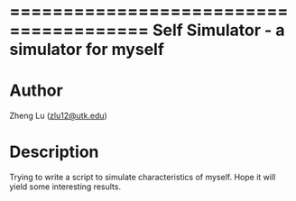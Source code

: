 =======================================
Self Simulator - a simulator for myself
=======================================

Author
======

Zheng Lu (zlu12@utk.edu)

Description
===========

Trying to write a script to simulate characteristics of myself.
Hope it will yield some interesting results.
